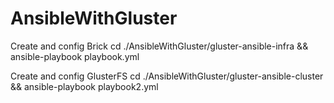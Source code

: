# AnsibleWithGluster
Create and config Brick
cd ./AnsibleWithGluster/gluster-ansible-infra  && ansible-playbook playbook.yml

Create and config GlusterFS
cd ./AnsibleWithGluster/gluster-ansible-cluster && ansible-playbook playbook2.yml
